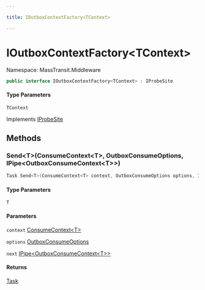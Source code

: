 ```yaml
---

title: IOutboxContextFactory<TContext>

---
```


# IOutboxContextFactory\<TContext\>

Namespace: MassTransit.Middleware

```csharp
public interface IOutboxContextFactory<TContext> : IProbeSite
```

#### Type Parameters

`TContext`<br/>

Implements [IProbeSite](../../masstransit-abstractions/masstransit/iprobesite)

## Methods

### **Send\<T\>(ConsumeContext\<T\>, OutboxConsumeOptions, IPipe\<OutboxConsumeContext\<T\>\>)**

```csharp
Task Send<T>(ConsumeContext<T> context, OutboxConsumeOptions options, IPipe<OutboxConsumeContext<T>> next)
```

#### Type Parameters

`T`<br/>

#### Parameters

`context` [ConsumeContext\<T\>](../../masstransit-abstractions/masstransit/consumecontext-1)<br/>

`options` [OutboxConsumeOptions](../masstransit-middleware/outboxconsumeoptions)<br/>

`next` [IPipe\<OutboxConsumeContext\<T\>\>](../../masstransit-abstractions/masstransit/ipipe-1)<br/>

#### Returns

[Task](https://learn.microsoft.com/en-us/dotnet/api/system.threading.tasks.task)<br/>
